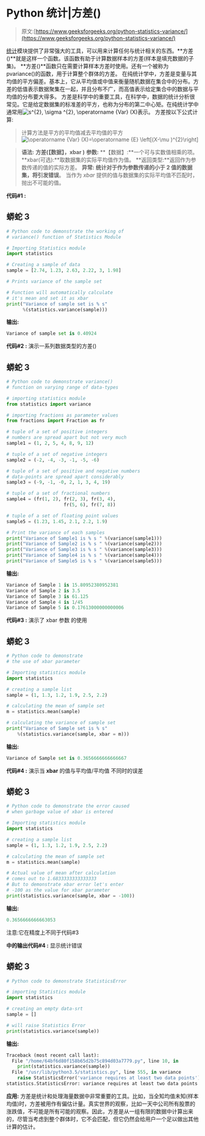# Python 统计|方差()

> 原文:[https://www.geeksforgeeks.org/python-statistics-variance/](https://www.geeksforgeeks.org/python-statistics-variance/)

[统计](https://www.geeksforgeeks.org/statistical-functions-in-python-set-2-measure-of-spread/)模块提供了非常强大的工具，可以用来计算任何与统计相关的东西。**方差()**就是这样一个函数。该函数有助于计算数据样本的方差(样本是填充数据的子集)。
**方差()**函数只在需要计算样本方差时使用。还有一个被称为 pvariance()的函数，用于计算整个群体的方差。
在纯统计学中，方差是变量与其均值的平方偏差。基本上，它从平均值或中值来衡量随机数据在集合中的分布。方差的低值表示数据聚集在一起，并且分布不广，而高值表示给定集合中的数据与平均值的分布要大得多。
方差是科学中的重要工具，在科学中，数据的统计分析很常见。它是给定数据集的标准差的平方，也称为分布的第二中心矩。在纯统计学中通常用![s^{2}, \sigma ^{2}, \operatorname {Var} (X) ](img/566a2ee94ba172c1072f7ffe8e631e4b.png "Rendered by QuickLaTeX.com")表示。
方差按以下公式计算:

> 计算方法是平方的平均值减去平均值的平方
> ![\operatorname {Var} (X)=\operatorname {E} \left[(X-\mu )^{2}\right] ](img/4840fda269552f4094f1e8549852a960.png "Rendered by QuickLaTeX.com")

> **语法:** **方差(【数据】，xbar )**
> **参数:**
> **【数据】:**一个可与实数值相乘的项。
> **xbar(可选):**取数据集的实际平均值作为值。
> **返回类型:**返回作为参数传递的值的实际方差。
> **异常:**
> **统计对于作为参数传递的小于 2 值的数据集，将引发错误**。
> 当作为 *xbar* 提供的值与数据集的实际平均值不匹配时，抛出不可能的值。

**代码#1 :**

## 蟒蛇 3

```py
# Python code to demonstrate the working of
# variance() function of Statistics Module

# Importing Statistics module
import statistics

# Creating a sample of data
sample = [2.74, 1.23, 2.63, 2.22, 3, 1.98]

# Prints variance of the sample set

# Function will automatically calculate
# it's mean and set it as xbar
print("Variance of sample set is % s"
      %(statistics.variance(sample)))
```

**输出:**

```py
Variance of sample set is 0.40924
```

**代码#2 :** 演示一系列数据类型的方差()

## 蟒蛇 3

```py
# Python code to demonstrate variance()
# function on varying range of data-types

# importing statistics module
from statistics import variance

# importing fractions as parameter values
from fractions import Fraction as fr

# tuple of a set of positive integers
# numbers are spread apart but not very much
sample1 = (1, 2, 5, 4, 8, 9, 12)

# tuple of a set of negative integers
sample2 = (-2, -4, -3, -1, -5, -6)

# tuple of a set of positive and negative numbers
# data-points are spread apart considerably
sample3 = (-9, -1, -0, 2, 1, 3, 4, 19)

# tuple of a set of fractional numbers
sample4 = (fr(1, 2), fr(2, 3), fr(3, 4),
                     fr(5, 6), fr(7, 8))

# tuple of a set of floating point values
sample5 = (1.23, 1.45, 2.1, 2.2, 1.9)

# Print the variance of each samples
print("Variance of Sample1 is % s " %(variance(sample1)))
print("Variance of Sample2 is % s " %(variance(sample2)))
print("Variance of Sample3 is % s " %(variance(sample3)))
print("Variance of Sample4 is % s " %(variance(sample4)))
print("Variance of Sample5 is % s " %(variance(sample5)))
```

**输出:**

```py
Variance of Sample 1 is 15.80952380952381 
Variance of Sample 2 is 3.5 
Variance of Sample 3 is 61.125 
Variance of Sample 4 is 1/45 
Variance of Sample 5 is 0.17613000000000006 
```

**代码#3 :** 演示了 xbar 参数
的使用

## 蟒蛇 3

```py
# Python code to demonstrate
# the use of xbar parameter

# Importing statistics module
import statistics

# creating a sample list
sample = (1, 1.3, 1.2, 1.9, 2.5, 2.2)

# calculating the mean of sample set
m = statistics.mean(sample)

# calculating the variance of sample set
print("Variance of Sample set is % s"
    %(statistics.variance(sample, xbar = m)))
```

**输出:**

```py
Variance of Sample set is 0.3656666666666667
```

**代码#4 :** 演示当 **xbar** 的值与平均值/平均值
不同时的误差

## 蟒蛇 3

```py
# Python code to demonstrate the error caused
# when garbage value of xbar is entered

# Importing statistics module
import statistics

# creating a sample list
sample = (1, 1.3, 1.2, 1.9, 2.5, 2.2)

# calculating the mean of sample set
m = statistics.mean(sample)

# Actual value of mean after calculation
# comes out to 1.6833333333333333
# But to demonstrate xbar error let's enter
# -100 as the value for xbar parameter
print(statistics.variance(sample, xbar = -100))
```

**输出:**

```py
0.3656666666663053
```

注意:它在精度上不同于代码#3

**中的输出代码#4 :** 显示统计错误

## 蟒蛇 3

```py
# Python code to demonstrate StatisticsError

# importing Statistics module
import statistics

# creating an empty data-srt
sample = []

# will raise Statistics Error
print(statistics.variance(sample))
```

**输出:**

```py
Traceback (most recent call last):
  File "/home/64bf6d80f158b65d2b75c894d03a7779.py", line 10, in 
    print(statistics.variance(sample))
  File "/usr/lib/python3.5/statistics.py", line 555, in variance
    raise StatisticsError('variance requires at least two data points')
statistics.StatisticsError: variance requires at least two data points
```

**应用:**
方差是统计和处理海量数据中非常重要的工具。比如，当全知均值未知(样本均值)时，方差被用作有偏估计量。真实世界的观察，比如一天中公司所有股票的涨跌值，不可能是所有可能的观察。因此，方差是从一组有限的数据中计算出来的，尽管当考虑到整个群体时，它不会匹配，但它仍然会给用户一个足以做出其他计算的估计。